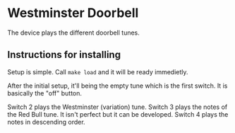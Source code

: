 # Westminster Doorbell

The device plays the different doorbell tunes.

## Instructions for installing

Setup is simple. Call `make load` and it will be ready immedietly.

After the initial setup, it'll being the empty tune which is the first
switch. It is basically the "off" button.

Switch 2 plays the Westminster (variation) tune.
Switch 3 plays the notes of the Red Bull tune. It isn't perfect but it can be
developed.
Switch 4 plays the notes in descending order.
